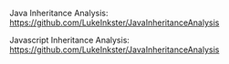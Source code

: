 Java Inheritance Analysis: https://github.com/LukeInkster/JavaInheritanceAnalysis

Javascript Inheritance Analysis: https://github.com/LukeInkster/JavaInheritanceAnalysis
